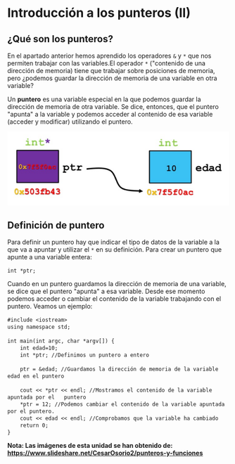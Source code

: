 # Introducción a los punteros (II)

## ¿Qué son los punteros?

En el apartado anterior hemos aprendido los operadores `&` y `*` que nos permiten trabajar con las variables.El operador `*` ("contenido de una dirección de memoria) tiene que trabajar sobre posiciones de memoria, pero ¿podemos guardar la dirección de memoria de una variable en otra variable?

Un **puntero** es una variable especial en la que podemos guardar la dirección de memoria de otra variable. Se dice, entonces, que el puntero "apunta" a la variable y podemos acceder al contenido de esa variable (acceder y modificar) utilizando el puntero.

![puntero](img/puntero.png)

## Definición de puntero

Para definir un puntero hay que indicar el tipo de datos de la variable a la que va a apuntar y utilizar el `*` en su definición. Para crear un puntero que apunte a una variable entera:

	int *ptr;

Cuando en un puntero guardamos la dirección de memoria de una variable, se dice que el puntero "apunta" a esa variable. Desde ese momento podemos acceder o cambiar el contenido de la variable trabajando con el puntero. Veamos un ejemplo:

	#include <iostream>
	using namespace std;
	
	int main(int argc, char *argv[]) {
		int edad=10;
		int *ptr; //Definimos un puntero a entero
		
		ptr = &edad; //Guardamos la dirección de memoria de la variable edad en el puntero
		
		cout << *ptr << endl; //Mostramos el contenido de la variable apuntada por el 	puntero
		*ptr = 12; //Podemos cambiar el contenido de la variable apuntada por el puntero.
		cout << edad << endl; //Comprobamos que la variable ha cambiado
		return 0;
	}


**Nota: Las imágenes de esta unidad se han obtenido de: https://www.slideshare.net/CesarOsorio2/punteros-y-funciones**